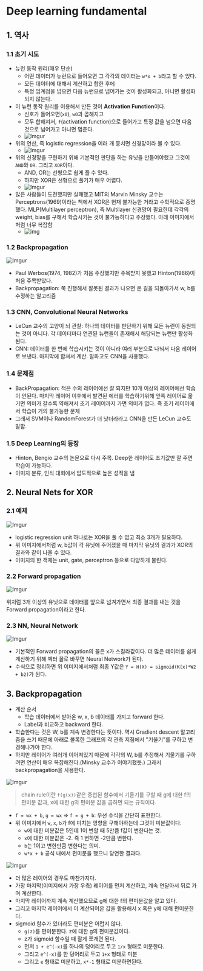 # Deep learning fundamental

## 1. 역사

### 1.1 초기 시도

- 뉴런 동작 원리(매우 단순)
    + 어떤 데이터가 뉴런으로 들어오면 그 각각의 데이터는 `w*x + b`라고 할 수 있다.
    + 모든 데이터에 대해서 계산하고 합한 후에
    + 특정 임계점을 넘으면 다음 뉴런으로 넘어가는 것이 활성화되고, 아니면 활성화되지 않는다.
- 이 뉴런 동작 원리를 이용해서 만든 것이 **Activation Function**이다.
    + 신호가 들어오면(`x0`), `w0`과 곱해지고
    + 모두 합해져서, `f`(activation function)으로 들어가고 특정 값을 넘으면 다음 것으로 넘어가고 아니면 멈춘다.
    + ![Imgur](http://i.imgur.com/0DcB0BQ.jpg)
- 위의 연산, 즉 logistic regression을 여러 개 뭉치면 신경망이라 볼 수 있다.
    + ![Imgur](http://i.imgur.com/ikExeEr.jpg)
- 위의 신경망을 구현하기 위해 기본적인 판단을 하는 유닛을 만들어야했고 그것이 `AND`와 `OR`. 그리고 `XOR`이다.
    + AND, OR는 선형으로 쉽게 풀 수 있다.
    + 하지만 XOR은 선형으로 풀기가 매우 어렵다.
    + ![Imgur](http://i.imgur.com/qvtkFFA.png)
- 많은 사람들이 도전했지만 실패했고 MIT의 Marvin Minsky 교수는 Perceptrons(1969)이라는 책에서 XOR은 현재 불가능한 거라고 수학적으로 증명했다. MLP(Multilayer perceptron), 즉 Multilayer 신경망이 필요한데 각각의 weight, bias를 구해서 학습시키는 것이 불가능하다고 주장했다. 아래 이미지에서처럼 너무 복잡함
    + ![img](http://cs231n.github.io/assets/nn1/neural_net2.jpeg)

### 1.2 Backpropagation

![Imgur](http://i.imgur.com/pk5vBdj.png)

- Paul Werbos(1974, 1982)가 처음 주장했지만 주목받지 못했고 Hinton(1986)이 처음 주목받았다.
- Backpropagation: 쭉 진행해서 잘못된 결과가 나오면 온 길을 되돌아가서 w, b를 수정하는 알고리즘

### 1.3 CNN, Convolutional Neural Networks

- LeCun 교수의 고양이 뇌 관찰: 하나의 데이터를 판단하기 위해 모든 뉴런이 동원되는 것이 아니다. 각 데이터마다 연관된 뉴런들이 존재해서 해당되는 뉴런만 활성화된다.
- CNN: 데이터를 한 번에 학습시키는 것이 아니라 여러 부분으로 나눠서 다음 레이어로 보낸다. 마지막에 합쳐서 계산. 알파고도 CNN을 사용했다.

### 1.4 문제점

- BackPropagation: 적은 수의 레이어에선 잘 되지만 10개 이상의 레이어에선 학습이 안된다. 마지막 레이어 이후에서 발견된 에러를 학습하기위해 앞쪽 레이어로 옮기면 의미가 갈수록 약해져서 초기 레이어까지 가면 의미가 없다. 즉 초기 레이어에서 학습이 거의 불가능한 문제
- 그래서 SVM이나 RandomForest가 더 낫더라라고 CNN을 만든 LeCun 교수도 말함.

### 1.5 Deep Learning의 등장

- Hinton, Bengio 교수의 논문으로 다시 주목. Deep한 레이어도 초기값만 잘 주면 학습이 가능하다.
- 이미지 분류, 인식 대회에서 압도적으로 높은 성적을 냄

## 2. Neural Nets for XOR

### 2.1 예제

![Imgur](http://i.imgur.com/awpVUDH.png)

- logistic regression unit 하나로는 XOR을 풀 수 없고 최소 3개가 필요하다.
- 위 이미지에서처럼 w, b값이 각 유닛에 주어졌을 때 마지막 유닛의 결과가 XOR의 결과와 같이 나올 수 있다.
- 이미지의 한 객체는 unit, gate, perceptron 등으로 다양하게 불린다.

### 2.2 Forward propagation

![Imgur](http://i.imgur.com/WpI9COI.png)

위처럼 3개 이상의 유닛으로 데이터를 앞으로 넘겨가면서 최종 결과를 내는 것을 Forward propagation이라고 한다.

### 2.3 NN, Neural Network

![Imgur](http://i.imgur.com/DOI5Qlu.png)

- 기본적인 Forward propagation의 꼴은 x가 스칼라값이다. 더 많은 데이터를 쉽게 계산하기 위해 벡터 꼴로 바꾸면 Neural Network가 된다.
- 수식으로 정리하면 위 이미지에서처럼 최종 Y값은 `Y = H(X) = sigmoid(K(x)*W2 + b2)`가 된다.

## 3. Backpropagation

- 계산 순서
    + 학습 데이터에서 받아온 w, x, b 데이터를 가지고 forward 한다.
    + Label과 비교하고 backward 한다.
- 학습한다는 것은 W, b를 계속 변경한다는 뜻이다. 역시 Gradient descent 알고리즘을 쓰기 때문에 아래로 볼록한 그래프의 각 관측 지점에서 "기울기"를 구하고 변경해나가야 한다.
- 하지만 레이어가 여러개 이어져있기 때문에 각각의 W, b를 추정해서 기울기를 구하려면 연산이 매우 복잡해진다.(Minsky 교수가 이야기했듯.) 그래서 backpropagation을 사용한다.

![Imgur](http://i.imgur.com/BFJ5fnd.png)

> chain rule이란 `f(g(x))`같은 중첩된 함수에서 기울기를 구할 때 g에 대한 f의 편미분 값과, x에 대한 g의 편미분 값을 곱하면 되는 규칙이다.

- `f = wx + b`, `g = wx` => `f = g + b`: 우선 수식을 간단히 표현한다.
- 위 이미지에서 `w`, `x`, `b`가 f에 미치는 영향을 구해야하는데 그것이 미분값이다.
    + `w`에 대한 미분값은 5인데 1이 변할 때 5만큼 f값이 변한다는 것.
    + `x`에 대한 미분값은 -2. 즉 1 변하면 -2만큼 변한다.
    + `b`는 1이고 변한만큼 변한다는 의미.
    + `w*x + b` 공식 내에서 편미분을 했으니 당연한 결과다.

![Imgur](http://i.imgur.com/e0U1DD9.png)

- 더 많은 레이어의 경우도 마찬가지다.
- 가장 마지막(이미지에서 가장 우측) 레이어를 먼저 계산하고, 계속 연달아서 뒤로 가며 계산한다.
- 마지막 레이어까지 계속 계산했으므로 g에 대한 f의 편미분값을 알고 있다.
- 그리고 마지막 레이어에서 이 계산되어온 값을 활용해서 x 혹은 y에 대해 편미분한다.
- sigmoid 함수가 있더라도 편미분은 어렵지 않다.
    + `g(z)`를 편미분한다. z에 대한 g의 편미분값이다.
    + z가 sigmoid 함수일 때 잘게 쪼개면 된다.
    + 먼저 `1 + e^(-x)`를 하나의 덩어리로 두고 `1/x` 형태로 미분한다.
    + 그리고 `e^(-x)`를 한 덩어리로 두고 `1+x` 형태로 미분
    + 그리고 `e` 형태로 미분하고, `x*-1` 형태로 미분하면된다.
